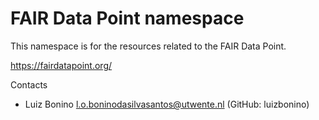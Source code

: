 # FAIR Data Point namespace
This namespace is for the resources related to the FAIR Data Point.

https://fairdatapoint.org/

Contacts
* Luiz Bonino <l.o.boninodasilvasantos@utwente.nl> (GitHub: luizbonino)